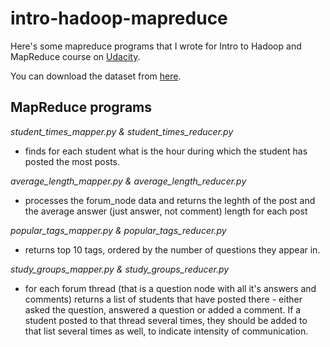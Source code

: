 intro-hadoop-mapreduce
======================

Here's some mapreduce programs that I wrote for Intro to Hadoop and MapReduce course on [Udacity](http://www.udacity.com).

You can download the dataset from [here](http://content.udacity-data.com/course/hadoop/forum_data.tar.gz).

## MapReduce programs

*student_times_mapper.py & student_times_reducer.py*
- finds for each student what is the hour during which the student has posted the most posts.

*average_length_mapper.py & average_length_reducer.py*
- processes the forum_node data and returns the leghth of the post and the average answer (just answer, not comment) length for each post

*popular_tags_mapper.py & popular_tags_reducer.py*
- returns top 10 tags, ordered by the number of questions they appear in.

*study_groups_mapper.py & study_groups_reducer.py*
- for each forum thread (that is a question node with all it's answers and comments) returns a list of students that have posted there - either asked the question, answered a question or added a comment. If a student posted to that thread several times, they should be added to that list several times as well, to indicate intensity of communication.
